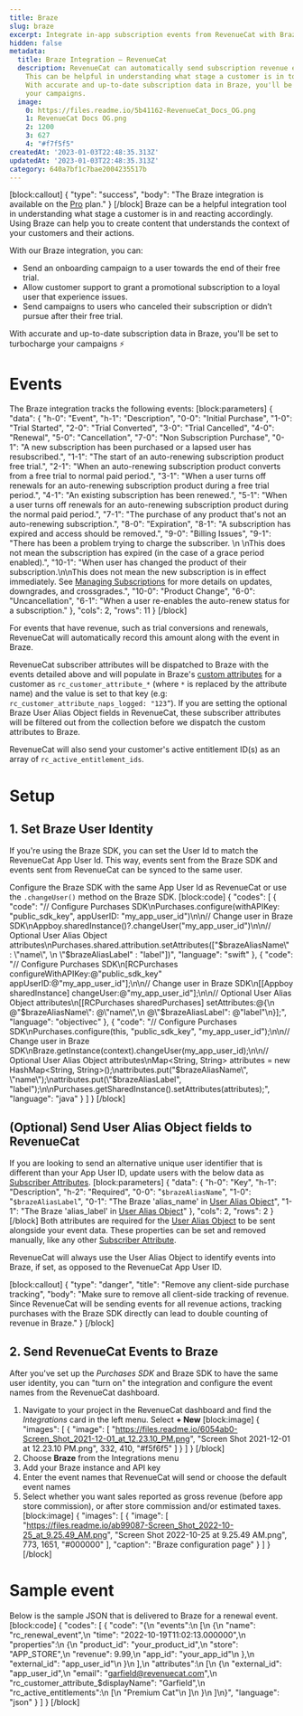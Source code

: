 ```yaml
---
title: Braze
slug: braze
excerpt: Integrate in-app subscription events from RevenueCat with Braze
hidden: false
metadata:
  title: Braze Integration – RevenueCat
  description: RevenueCat can automatically send subscription revenue events to Braze.
    This can be helpful in understanding what stage a customer is in to react accordingly.
    With accurate and up-to-date subscription data in Braze, you'll be set to turbocharge
    your campaigns.
  image:
    0: https://files.readme.io/5b41162-RevenueCat_Docs_OG.png
    1: RevenueCat Docs OG.png
    2: 1200
    3: 627
    4: "#f7f5f5"
createdAt: '2023-01-03T22:48:35.313Z'
updatedAt: '2023-01-03T22:48:35.313Z'
category: 640a7bf1c7bae2004235517b
---
```

[block:callout]
{
  "type": "success",
  "body": "The Braze integration is available on the [Pro](https://www.revenuecat.com/pricing) plan."
}
[/block]
Braze can be a helpful integration tool in understanding what stage a customer is in and reacting accordingly. Using Braze can help you to create content that understands the context of your customers and their actions. 

With our Braze integration, you can:
- Send an onboarding campaign to a user towards the end of their free trial.
- Allow customer support to grant a promotional subscription to a loyal user that experience issues.
- Send campaigns to users who canceled their subscription or didn’t pursue after their free trial.

With accurate and up-to-date subscription data in Braze, you'll be set to turbocharge your campaigns ⚡️

# Events

The Braze integration tracks the following events:
[block:parameters]
{
  "data": {
    "h-0": "Event",
    "h-1": "Description",
    "0-0": "Initial Purchase",
    "1-0": "Trial Started",
    "2-0": "Trial Converted",
    "3-0": "Trial Cancelled",
    "4-0": "Renewal",
    "5-0": "Cancellation",
    "7-0": "Non Subscription Purchase",
    "0-1": "A new subscription has been purchased or a lapsed user has resubscribed.",
    "1-1": "The start of an auto-renewing subscription product free trial.",
    "2-1": "When an auto-renewing subscription product converts from a free trial to normal paid period.",
    "3-1": "When a user turns off renewals for an auto-renewing subscription product during a free trial period.",
    "4-1": "An existing subscription has been renewed.",
    "5-1": "When a user turns off renewals for an auto-renewing subscription product during the normal paid period.",
    "7-1": "The purchase of any product that's not an auto-renewing subscription.",
    "8-0": "Expiration",
    "8-1": "A subscription has expired and access should be removed.",
    "9-0": "Billing Issues",
    "9-1": "There has been a problem trying to charge the subscriber. \n \nThis does not mean the subscription has expired (in the case of a grace period enabled).",
    "10-1": "When user has changed the product of their subscription.\n\nThis does not mean the new subscription is in effect immediately. See [Managing Subscriptions](doc:managing-subscriptions) for more details on updates, downgrades, and crossgrades.",
    "10-0": "Product Change",
    "6-0": "Uncancellation",
    "6-1": "When a user re-enables the auto-renew status for a subscription."
  },
  "cols": 2,
  "rows": 11
}
[/block]

For events that have revenue, such as trial conversions and renewals, RevenueCat will automatically record this amount along with the event in Braze.

RevenueCat subscriber attributes will be dispatched to Braze with the events detailed above and will populate in Braze's [custom attributes](https://www.braze.com/docs/user_guide/data_and_analytics/custom_data/custom_attributes/) for a customer as `rc_customer_attribute_*` (where `*` is replaced by the attribute name) and the value is set to that key (e.g: `rc_customer_attribute_naps_logged: "123”`). If you are setting the optional Braze User Alias Object fields in RevenueCat, these subscriber attributes will be filtered out from the collection before we dispatch the custom attributes to Braze. 

RevenueCat will also send your customer's active entitlement ID(s) as an array of `rc_active_entitlement_ids`.

# Setup

## 1. Set Braze User Identity

If you're using the Braze SDK, you can set the User Id to match the RevenueCat App User Id. This way, events sent from the Braze SDK and events sent from RevenueCat can be synced to the same user.

Configure the Braze SDK with the same App User Id as RevenueCat or use the `.changeUser()` method on the Braze SDK.
[block:code]
{
  "codes": [
    {
      "code": "// Configure Purchases SDK\nPurchases.configure(withAPIKey: \"public_sdk_key\", appUserID: \"my_app_user_id\")\n\n// Change user in Braze SDK\nAppboy.sharedInstance()?.changeUser(\"my_app_user_id\")\n\n// Optional User Alias Object attributes\nPurchases.shared.attribution.setAttributes([\"$brazeAliasName\" : \"name\", \n                             \"$brazeAliasLabel\" : \"label\"])",
      "language": "swift"
    },
    {
      "code": "// Configure Purchases SDK\n[RCPurchases configureWithAPIKey:@\"public_sdk_key\" appUserID:@\"my_app_user_id\"];\n\n// Change user in Braze SDK\n[[Appboy sharedInstance] changeUser:@\"my_app_user_id\"];\n\n// Optional User Alias Object attributes\n[[RCPurchases sharedPurchases] setAttributes:@{\n    @\"$brazeAliasName\": @\"name\",\n    @\"$brazeAliasLabel\": @\"label\"\n}];",
      "language": "objectivec"
    },
    {
      "code": "// Configure Purchases SDK\nPurchases.configure(this, \"public_sdk_key\", \"my_app_user_id\");\n\n// Change user in Braze SDK\nBraze.getInstance(context).changeUser(my_app_user_id);\n\n// Optional User Alias Object attributes\nMap<String, String> attributes = new HashMap<String, String>();\nattributes.put(\"$brazeAliasName\", \"name\");\nattributes.put(\"$brazeAliasLabel\", \"label\");\n\nPurchases.getSharedInstance().setAttributes(attributes);",
      "language": "java"
    }
  ]
}
[/block]

## (Optional) Send User Alias Object fields to RevenueCat

If you are looking to send an alternative unique user identifier that is different than your App User ID, update users with the below data as [Subscriber Attributes](doc:subscriber-attributes).
[block:parameters]
{
  "data": {
    "h-0": "Key",
    "h-1": "Description",
    "h-2": "Required",
    "0-0": "`$brazeAliasName`",
    "1-0": "`$brazeAliasLabel`",
    "0-1": "The Braze 'alias_name' in [User Alias Object](https://www.braze.com/docs/api/objects_filters/user_alias_object/)",
    "1-1": "The Braze 'alias_label' in [User Alias Object](https://www.braze.com/docs/api/objects_filters/user_alias_object/)"
  },
  "cols": 2,
  "rows": 2
}
[/block]
Both attributes are required for the [User Alias Object](https://www.braze.com/docs/api/objects_filters/user_alias_object/) to be sent alongside your event data. These properties can be set and removed manually, like any other [Subscriber Attribute](doc:subscriber-attributes). 

RevenueCat will always use the User Alias Object to identify events into Braze, if set, as opposed to the RevenueCat App User ID.

[block:callout]
{
  "type": "danger",
  "title": "Remove any client-side purchase tracking",
  "body": "Make sure to remove all client-side tracking of revenue. Since RevenueCat will be sending events for all revenue actions, tracking purchases with the Braze SDK directly can lead to double counting of revenue in Braze."
}
[/block]
## 2. Send RevenueCat Events to Braze

After you've set up the *Purchases SDK* and Braze SDK to have the same user identity, you can "turn on" the integration and configure the event names from the RevenueCat dashboard.

1. Navigate to your project in the RevenueCat dashboard and find the *Integrations* card in the left menu. Select **+ New** 
[block:image]
{
  "images": [
    {
      "image": [
        "https://files.readme.io/6054ab0-Screen_Shot_2021-12-01_at_12.23.10_PM.png",
        "Screen Shot 2021-12-01 at 12.23.10 PM.png",
        332,
        410,
        "#f5f6f5"
      ]
    }
  ]
}
[/block]
2. Choose **Braze** from the Integrations menu
3. Add your Braze instance and API key
4. Enter the event names that RevenueCat will send or choose the default event names
5. Select whether you want sales reported as gross revenue (before app store commission), or after store commission and/or estimated taxes.
[block:image]
{
  "images": [
    {
      "image": [
        "https://files.readme.io/ab99087-Screen_Shot_2022-10-25_at_9.25.49_AM.png",
        "Screen Shot 2022-10-25 at 9.25.49 AM.png",
        773,
        1651,
        "#000000"
      ],
      "caption": "Braze configuration page"
    }
  ]
}
[/block]
# Sample event
Below is the sample JSON that is delivered to Braze for a renewal event.
[block:code]
{
  "codes": [
    {
      "code": "{\n    \"events\":\n    [\n        {\n            \"name\": \"rc_renewal_event\",\n            \"time\": \"2022-10-19T11:02:13.000000\",\n            \"properties\":\n            {\n                \"product_id\": \"your_product_id\",\n                \"store\": \"APP_STORE\",\n                \"revenue\": 9.99,\n                \"app_id\": \"your_app_id\"\n            },\n            \"external_id\": \"app_user_id\"\n        }\n    ],\n    \"attributes\":\n    [\n        {\n            \"external_id\": \"app_user_id\",\n            \"email\": \"garfield@revenuecat.com\",\n            \"rc_customer_attribute_$displayName\": \"Garfield\",\n            \"rc_active_entitlements\":\n            [\n                \"Premium Cat\"\n            ]\n        }\n    ]\n}",
      "language": "json"
    }
  ]
}
[/block]